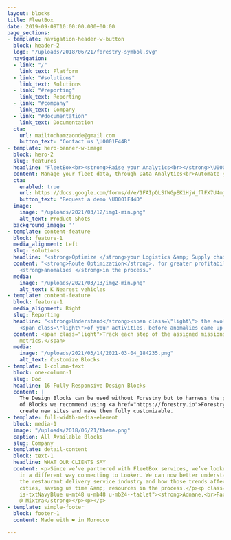 ```yaml
---
layout: blocks
title: FleetBox
date: 2019-09-09T10:00:00.000+00:00
page_sections:
- template: navigation-header-w-button
  block: header-2
  logo: "/uploads/2018/06/21/forestry-symbol.svg"
  navigation:
  - link: "/"
    link_text: Platform
  - link: "#solutions"
    link_text: Solutions
  - link: "#reporting"
    link_text: Reporting
  - link: "#company"
    link_text: Company
  - link: "#documentation"
    link_text: Documentation
  cta:
    url: mailto:hamzaonde@gmail.com
    button_text: "Contact us \U0001F44B"
- template: hero-banner-w-image
  block: hero-2
  slug: features
  headline: "FleetBox<br><strong>Raise your Analytics<br></strong>\U0001F4C8\U0001F4E6\U0001F91D"
  content: Manage your fleet data, through Data Analytics<br>Automate your analytics.
  cta:
    enabled: true
    url: https://docs.google.com/forms/d/e/1FAIpQLSfWGpEK1HjW_flFX7U4mjclE65IFK9LzouCSiH760bdKTrxTQ/viewform?usp=sf_link
    button_text: "Request a demo \U0001F44D"
  image:
    image: "/uploads/2021/03/12/img1-min.png"
    alt_text: Product Shots
  background_image: ''
- template: content-feature
  block: feature-1
  media_alignment: Left
  slug: solutions
  headline: "<strong>Optimize </strong>your Logistics &amp; Supply chain activities."
  content: "<strong>Route Optimization</strong>, for greater profitability.<br>Expose
    <strong>anomalies </strong>in the process."
  media:
    image: "/uploads/2021/03/13/img2-min.png"
    alt_text: K Nearest vehicles
- template: content-feature
  block: feature-1
  media_alignment: Right
  slug: Reporting
  headline: "<strong>Understand</strong><span class=\"light\"> the evolution </span>\U0001F4C8
    <span class=\"light\">of your activities, before anomalies came up.<br></span>"
  content: <span class="light">Track each step of the assigned missions, using specific
    metrics.</span>
  media:
    image: "/uploads/2021/03/14/2021-03-04_184235.png"
    alt_text: Customize Blocks
- template: 1-column-text
  block: one-column-1
  slug: Doc
  headline: 16 Fully Responsive Design Blocks
  content: |
    The Design Blocks can be used without Forestry but to harness the power
    of Blocks we recommend using <a href="https://forestry.io">Forestry</a>. Once the site is imported you can immediately
    create new sites and make them fully customizable.
- template: full-width-media-element
  block: media-1
  image: "/uploads/2018/06/21/theme.png"
  caption: All Available Blocks
  slug: Company
- template: detail-content
  block: text-1
  headline: WHAT OUR CLIENTS SAY
  content: <p>Since we’ve partnered with FleetBox services, we’ve looked at our data
    in a different way connecting to Looker. We can now better understand trends across
    the restaurant delivery service industry and how those trends affect us in different
    cities, saving us time &amp; resources in the process.</p><p class="title f16
    is-txtNavyBlue u-mt48 u-mb48 u-mb24--tablet"><strong>Adnane,<br>Facturation service
    @ Mixtra</strong></p><p></p>
- template: simple-footer
  block: footer-1
  content: Made with ❤︎ in Morocco

---
```

